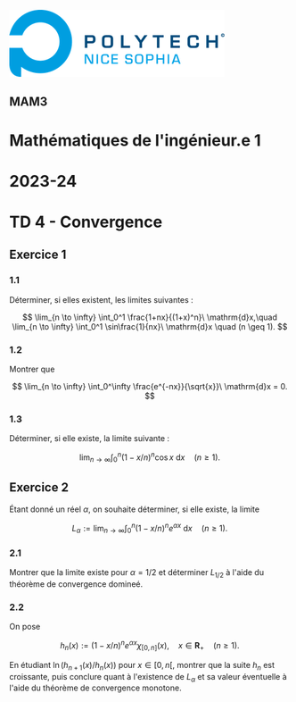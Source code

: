 ![PNS](https://raw.githubusercontent.com/pns-mam/mi1/master/logo-pns.png)

## MAM3

# Mathématiques de l'ingénieur.e 1

# 2023-24

# TD 4 - Convergence

## Exercice 1

### 1.1
Déterminer, si elles existent, les limites suivantes :

$$ \lim_{n \to \infty} \int_0^1 \frac{1+nx}{(1+x)^n}\ \mathrm{d}x,\quad
   \lim_{n \to \infty} \int_0^1 \sin\frac{1}{nx}\ \mathrm{d}x \quad (n \geq 1). $$

### 1.2
Montrer que

$$ \lim_{n \to \infty} \int_0^\infty \frac{e^{-nx}}{\sqrt{x}}\ \mathrm{d}x = 0. $$

### 1.3
Déterminer, si elle existe, la limite suivante :

$$ \lim_{n \to \infty} \int_0^n (1-x/n)^n \cos x\ \mathrm{d}x \quad (n \geq 1). $$

## Exercice 2

Étant donné un réel $\alpha$, on souhaite déterminer, si elle existe, la limite

$$ L_\alpha := \lim_{n \to \infty} \int_0^n (1-x/n)^n e^{\alpha x}\ \mathrm{d}x \quad (n \geq 1). $$

### 2.1
Montrer que la limite existe pour $\alpha=1/2$ et déterminer $L_{1/2}$ à l'aide du théorème de convergence domineé.

### 2.2
On pose

$$ h_n(x) := (1-x/n)^n e^{\alpha x}\chi_{[0,n]}(x),\quad x \in \mathbf{R}_+ \quad (n \geq 1). $$

En étudiant $\ln(h_{n+1}(x)/h_n(x))$ pour $x \in [0,n[$, montrer que la suite $h_n$ est croissante, puis conclure quant à l'existence de $L_\alpha$ et sa valeur éventuelle à l'aide du théorème de convergence monotone.